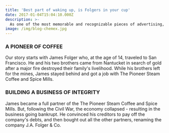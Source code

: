 ```yaml
---
title: 'Best part of waking up, is Folgers in your cup'
date: 2017-01-04T15:04:10.000Z
description: >-
  As one of the most memorable and recognizable pieces of advertising, "The Best Part of Wakin' Up is Folgers in Your Cup®" Jingle has helped millions of Americans start their day with the sounds, sights, and smells of fresh-brewed Folgers® Coffee. Composed by Leslie Pearl, the original Jingle debuted in 1984 and has since been transformed into country, gospel, jazz, R & B, folk, Celtic, and a cappella versions.
image: /img/blog-chemex.jpg
---
```


### A PIONEER OF COFFEE

Our story starts with James Folger who, at the age of 14, traveled to San Francisco. He and his two brothers came from Nantucket in search of gold after a major fire destroyed their family's livelihood. While his brothers left for the mines, James stayed behind and got a job with The Pioneer Steam Coffee and Spice Mills. 

### BUILDING A BUSINESS OF INTEGRITY

James became a full partner of the The Pioneer Steam Coffee and Spice Mills. But, following the Civil War, the economy collapsed - resulting in the business going bankrupt. He convinced his creditors to pay off the company's debts, and then bought out all the other partners, renaming the company J.A. Folger & Co. 

